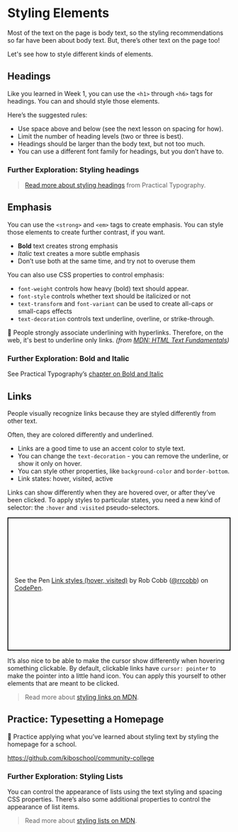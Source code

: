 # Styling Elements

Most of the text on the page is body text, so the styling recommendations so far 
have been about body text. But, there’s other text on the page too!

Let's see how to style different kinds of elements.

## Headings

Like you learned in Week 1, you can use the `<h1>` through `<h6>` tags for 
headings. You can and should style those elements.

Here’s the suggested rules:

- Use space above and below (see the next lesson on spacing for how).
- Limit the number of heading levels (two or three is best).
- Headings should be larger than the body text, but not too much.
- You can use a different font family for headings, but you don’t have to.

### Further Exploration: Styling headings

> [Read more about styling headings](https://practicaltypography.com/headings.html) from Practical Typography.

## Emphasis

You can use the `<strong>` and `<em>` tags to create emphasis. You can style 
those elements to create further contrast, if you want.

- **Bold** text creates strong emphasis
- *Italic* text creates a more subtle emphasis
- Don’t use both at the same time, and try not to overuse them

You can also use CSS properties to control emphasis:

- `font-weight` controls how heavy (bold) text should appear.
- `font-style` controls whether text should be italicized or not
- `text-transform` and `font-variant` can be used to create all-caps or small-caps effects
- `text-decoration` controls text underline, overline, or strike-through.

<aside>

🚧 People strongly associate underlining with hyperlinks. Therefore, on the web, it's best to underline only links.
*(from [MDN: HTML Text Fundamentals](https://developer.mozilla.org/en-US/docs/Learn/HTML/Introduction_to_HTML/HTML_text_fundamentals))*

</aside>

### Further Exploration: Bold and Italic

See Practical Typography’s [chapter on Bold and Italic](https://practicaltypography.com/bold-or-italic.html)

## Links

People visually recognize links because they are styled differently from other text.

Often, they are colored differently and underlined.

- Links are a good time to use an accent color to style text.
- You can change the `text-decoration` - you can remove the underline, or show 
  it only on hover.
- You can style other properties, like `background-color` and `border-bottom`.
- Link states: hover, visited, active

Links can show differently when they are hovered over, or after they’ve been 
clicked. To apply styles to particular states, you need a new kind of selector: 
the `:hover` and `:visited` pseudo-selectors.

<p class="codepen" data-height="300" data-default-tab="css,result" data-slug-hash="QWxpapp" data-editable="true" data-user="rrcobb" style="height: 300px; box-sizing: border-box; display: flex; align-items: center; justify-content: center; border: 2px solid; margin: 1em 0; padding: 1em;">
  <span>See the Pen <a href="https://codepen.io/rrcobb/pen/QWxpapp">
  Link styles (hover, visited)</a> by Rob Cobb (<a href="https://codepen.io/rrcobb">@rrcobb</a>)
  on <a href="https://codepen.io">CodePen</a>.</span>
</p>
<script async src="https://cpwebassets.codepen.io/assets/embed/ei.js"></script>

It’s also nice to be able to make the cursor show differently when hovering something clickable. By default, clickable links have `cursor: pointer` to make the pointer into a little hand icon. You can apply this yourself to other elements that are meant to be clicked.

> Read more about [styling links on MDN](https://developer.mozilla.org/en-US/docs/Learn/CSS/Styling_text/Styling_links).

## Practice: Typesetting a Homepage

<aside>

🏫 Practice applying what you’ve learned about styling text by styling the homepage for a school.

https://github.com/kiboschool/community-college

</aside>

### Further Exploration: Styling Lists

You can control the appearance of lists using the text styling and spacing CSS 
properties. There’s also some additional properties to control the appearance 
of list items. 

> Read more about [styling lists on MDN](https://developer.mozilla.org/en-US/docs/Learn/CSS/Styling_text/Styling_lists).
